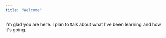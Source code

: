 ```yaml
---
title: "Welcome"
---
```


I'm glad you are here. I plan to talk about what I've been learning and how it's going.
